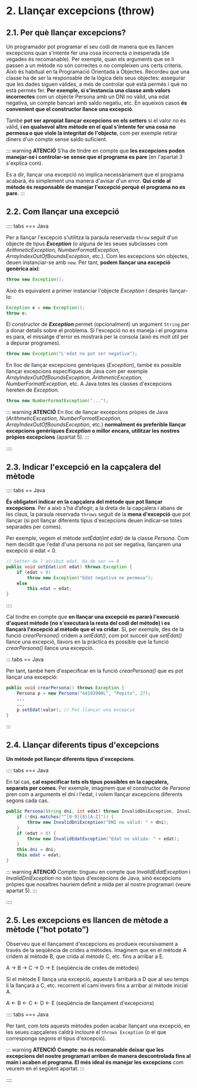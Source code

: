 # 2. Llançar excepcions (throw)

## 2.1. Per què llançar excepcions?

Un programador pot programar el seu codi de manera que es llancen excepcions quan s'intente fer una cosa incorrecta o inesperada (de vegades és recomanable). Per exemple, quan els arguments que se li passen a un mètode no són correctes o no compleixen uns certs criteris. Això és habitual en la Programació Orientada a Objectes. Recordeu que una classe ha de ser la responsable de la lògica dels seus objectes: assegurar que les dades siguen vàlides, a més de controlar què està permés i què no està permés fer. **Per exemple, si s'instancia una classe amb valors incorrectes** com un objecte Persona amb un DNI no vàlid, una edat negativa, un compte bancari amb saldo negatiu, etc. En aqueixos casos **és convenient que el constructor llance una excepció**.

També **pot ser apropiat llançar excepcions en els setters** si el valor no és vàlid, **i en qualsevol altre mètode en el qual s'intente fer una cosa no permesa o que viole la integritat de l'objecte**, com per exemple retirar diners d'un compte sense saldo suficient.

::: warning **ATENCIÓ**
S’ha de tindre en compte que **les excepcions poden manejar-se i controlar-se sense que el programa es pare** (en l'apartat 3 s'explica com).

Es a dir, llançar una excepció no implica necessàriament que el programa acabarà, és simplement una manera d'avisar d'un error. **Qui cride al mètode és responsable de manejar l'excepció perquè el programa no es pare**.
:::

## 2.2. Com llançar una excepció

:::: tabs
=== Java

Per a llançar l'excepció s'utilitza la paraula reservada `throw` seguit d'un objecte de tipus ***Exception*** (o alguna de les seues subclasses com *ArithmeticException, NumberFormatException, ArrayIndexOutOfBoundsException*, etc.). Com les excepcions són objectes, deuen instanciar-se amb `new`. Per tant, **podem llançar una excepció genèrica així**:

```java
throw new Exception();
```

Això és equivalent a primer instanciar l'objecte *Exception* i després llançar-lo:

```java
Exception e = new Exception();
throw e;
```

El constructor de ***Exception*** permet (opcionalment) un argument `String` per a donar detalls sobre el problema. Si l'excepció no es maneja i el programa es para, el missatge d'error es mostrarà per la consola (això és molt útil per a depurar programes).

```java
throw new Exception("L'edat no pot ser negativa");
```

En lloc de llançar excepcions genèriques (*Exception*), també és possible llançar excepcions específiques de Java com per exemple *ArrayIndexOutOfBoundsException, ArithmeticException, NumberFormatException*, etc. A Java totes les classes d'excepcions hereten de *Exception*.

```java
throw new NumberFormatException("...");
```

::: warning **ATENCIÓ**
En lloc de llançar excepcions pròpies de Java (*ArithmeticException, NumberFormatException, ArrayIndexOutOfBoundsException*, etc.) **normalment és preferible llançar excepcions genèriques ***Exception*** o millor encara, utilitzar les nostres pròpies excepcions** (apartat 5).
:::

::::

## 2.3. Indicar l'excepció en la capçalera del mètode

:::: tabs
== Java

**És obligatori indicar en la capçalera del mètode que pot llançar excepcions**. Per a això s’ha d’afegir, a la dreta de la capçalera i abans de les claus, la paraula reservada `throws` seguit de la **mena d'excepció** que pot llançar (si pot llançar diferents tipus d'excepcions deuen indicar-se totes separades per comes).

Per exemple, vegem el mètode *setEdat(int edat)* de la classe *Persona*. Com hem decidit que l'edat d'una persona no pot ser negativa, llançarem una excepció si edat < 0.

```java
// Setter de l'atribut edat. Ha de ser >= 0
public void setEdat(int edat) throws Exception {
    if (edat < 0)
        throw new Exception("Edat negativa no permesa");
    else
        this.edat = edat;
}
```

::::

Cal tindre en compte que **en llançar una excepció es pararà l'execució d'aquest mètode (no s'executarà la resta del codi del mètode) i es llançarà l'excepció al mètode que el va cridar**. Si, per exemple, des de la funció *crearPersona()* cridem a *setEdat()*, com pot succeir que *setEdat()* llance una excepció, llavors en la pràctica és possible que la funció *crearPersona()* llance una excepció.

::: tabs
== Java

 Per tant, també hem d'especificar en la funció *crearPersona()* que es pot llançar una excepció:

```java
public void crearPersona() throws Exception {
    Persona p = new Persona("44193900L", "Pepito", 27);
    ...
    ...
    p.setEdat(valor); // Pot llançar una excepció
}
```

:::

## 2.4. Llançar diferents tipus d'excepcions

**Un mètode pot llançar diferents tipus d'excepcions**. 

:::: tabs
=== Java

En tal cas, **cal especificar tots els tipus possibles en la capçalera, separats per comes**. Per exemple, imaginem que el constructor de *Persona* pren com a arguments el dni i l'edat, i volem llançar excepcions diferents segons cada cas.

```java
public Persona(String dni, int edat) throws InvalidDniException, InvalidEdatException {
    if (!dni.matches("^[0-9]{8}[A-Z]")) {
        throw new InvalidDniException("DNI no vàlid: " + dni);
    }
    if (edat < 0) {
        throw new InvalidEdatException("Edat no vàlida: " + edat);
    }
    this.dni = dni;
    this.edat = edat;
}
```

::: warning **ATENCIÓ**
Compte: tingueu en compte que *InvalidEdatException* i *InvalidDniException* no són tipus d'excepcions de Java, sinó excepcions pròpies que nosaltres hauríem definit a mida per al nostre programari (veure apartat 5).
:::

::::

## 2.5. Les excepcions es llancen de mètode a mètode (“hot potato”)

Observeu que el llançament d'excepcions es produeix recursivament a través de la seqüència de crides a mètodes. Imaginem que en el mètode A cridem al mètode B, que crida al mètode C, etc. fins a arribar a E.

A → B → C → D → E (seqüència de crides de mètodes)

Si el mètode E llança una excepció, aquesta li arribarà a D que al seu temps li la llançarà a C, etc. recorrent el camí invers fins a arribar al mètode inicial A.

A ← B ← C ← D ← E (seqüència de llançament d'excepcions)

:::: tabs
=== Java

Per tant, com tots aquests mètodes poden acabar llançant una excepció, en les seues capçaleres caldrà incloure el `throws Exception` (o el que corresponga segons el tipus d'excepció).

::: warning **ATENCIÓ**
**Compte: no és recomanable deixar que les excepcions del nostre programari arriben de manera descontrolada fins al main i acaben el programa. El més ideal és manejar les excepcions** com veurem en el següent apartat.
:::

::::